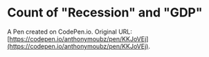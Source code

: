 # Count of "Recession" and "GDP"

A Pen created on CodePen.io. Original URL: [https://codepen.io/anthonymoubz/pen/KKJoVEj](https://codepen.io/anthonymoubz/pen/KKJoVEj).

